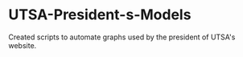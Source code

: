 # UTSA-President-s-Models
Created scripts to automate graphs used by the president of UTSA's website.
